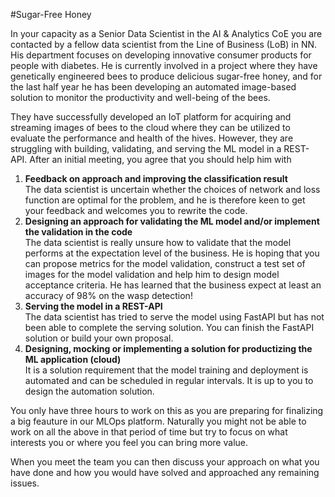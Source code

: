 #Sugar-Free Honey

In your capacity as a Senior Data Scientist in the AI & Analytics CoE you are contacted by a fellow data scientist from the Line of Business (LoB) in NN. His department focuses on developing innovative consumer products for people with diabetes. He is currently involved in a project where they have genetically engineered bees to produce delicious sugar-free honey, and for the last half year he has been developing an automated image-based solution to monitor the productivity and well-being of the bees.

They have successfully developed an IoT platform for acquiring and streaming images of bees to the cloud where they can be utilized to evaluate the performance and health of the hives. However, they are struggling with building, validating, and serving the ML model in a REST-API. After an initial meeting, you agree that you should help him with 
 1. **Feedback on approach and improving the classification result**<br/>
 The data scientist is uncertain whether the choices     of network and loss function are optimal for the problem, and he is therefore keen to get your feedback and welcomes you to rewrite the code.
 2. **Designing an approach for validating the ML model and/or implement the validation in the code**<br/>
 The data scientist is really unsure how to validate that the model performs at the expectation level of the business. He is hoping that you can propose metrics for the model validation, construct a test set of images for the model validation and help him to design model acceptance criteria. He has learned that the business expect at least an accuracy of 98% on the wasp detection! 
 3. **Serving the model in a REST-API**<br/>
The data scientist has tried to serve the model using FastAPI but has not been able to complete the serving solution. You can finish the FastAPI solution or build your own proposal.
 4. **Designing, mocking or implementing a solution for productizing the ML application (cloud)**<br/>
 It is a solution requirement that the model training and deployment is automated and can be scheduled in regular intervals. It is up to you to design the automation solution.

You only have three hours to work on this as you are preparing for finalizing a big feauture in our MLOps platform. Naturally you might not be able to work on all the above in that period of time but try to focus on what interests you or where you feel you can bring more value.

When you meet the team you can then discuss your approach on what you have done and how you would have solved and approached any remaining issues.  
